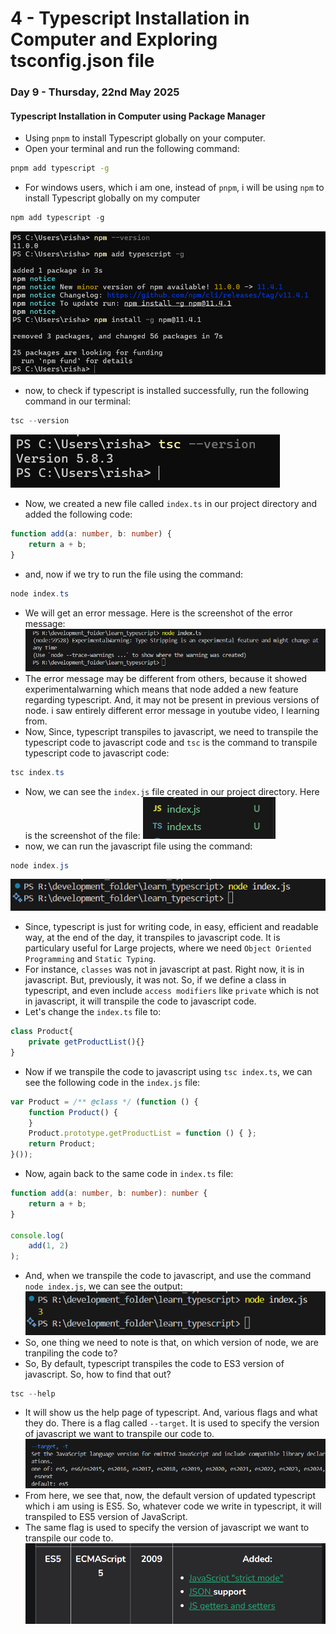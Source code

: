 # 4 - Typescript Installation in Computer and Exploring tsconfig.json file
### Day 9 - Thursday, 22nd May 2025
#### Typescript Installation in Computer using Package Manager
- Using ``pnpm`` to install Typescript globally on your computer.
- Open your terminal and run the following command:
```zsh
pnpm add typescript -g
```
- For windows users, which i am one, instead of ``pnpm``, i will be using ``npm`` to install Typescript globally on my computer
```powershell
npm add typescript -g
```
![typescript installation](pictures/8_22may2025.png)
- now, to check if typescript is installed successfully, run the following command in our terminal:
```powershell
tsc --version
```
![tsc_version](pictures/9_22may2025.png)
- Now, we created a new file called ``index.ts`` in our project directory and added the following code:
```typescript
function add(a: number, b: number) {
    return a + b;
}
```
- and, now if we try to run the file using the command:
```powershell
node index.ts
```
- We will get an error message. Here is the screenshot of the error message:
![error](pictures/10_22may2025.png)
- The error message may be different from others, because it showed experimentalwarning which means that node added a new feature regarding typescript. And, it may not be present in previous versions of node. i saw entirely different error message in youtube video, I learning from.
- Now, Since, typescript transpiles to javascript, we need to transpile the typescript code to javascript code and ``tsc`` is the command to transpile typescript code to javascript code:
```powershell
tsc index.ts
```
- Now, we can see the ``index.js`` file created in our project directory. Here is the screenshot of the file:
![tsc_transpiling_code_to_javascript](pictures/11_22may2025.png)
- now, we can run the javascript file using the command:
```powershell
node index.js
```
![node_index.js](pictures/12_22may2025.png)
- Since, typescript is just for writing code, in easy, efficient and readable way, at the end of the day, it transpiles to javascript code. It is particulary useful for Large projects, where we need ``Object Oriented Programming`` and ``Static Typing``.
- For instance, ``classes`` was not in javascript at past. Right now, it is in javascript. But, previously, it was not. So, if we define a class in typescript, and even include ``access modifiers`` like ``private`` which is not in javascript, it will transpile the code to javascript code.
- Let's change the ``index.ts`` file to:
```typescript
class Product{
    private getProductList(){}
}
```
- Now if we transpile the code to javascript using ``tsc index.ts``, we can see the following code in the ``index.js`` file:
```javascript
var Product = /** @class */ (function () {
    function Product() {
    }
    Product.prototype.getProductList = function () { };
    return Product;
}());
```
- Now, again back to the same code in ``index.ts`` file:
```typescript
function add(a: number, b: number): number {
    return a + b;
}

console.log(
    add(1, 2)
);
```
- And, when we transpile the code to javascript, and use the command ``node index.js``, we can see the output:
![node_index.js(2)](pictures/13_22may2025.png)
- So, one thing we need to note is that, on which version of node, we are tranpiling the code to?
- So, By default, typescript transpiles the code to ES3 version of javascript. So, how to find that out?
```powershell
tsc --help
```
- It will show us the help page of typescript. And, various flags and what they do. There is a flag called ``--target``. It is used to specify the version of javascript we want to transpile our code to.
![target](pictures/14_22may2025.png)
- From here, we see that, now, the default version of updated typescript which i am using is ES5. So, whatever code we write in typescript, it will transpiled to ES5 version of JavaScript.
- The same flag is used to specify the version of javascript we want to transpile our code to. 
![es5version](pictures/15_22may2025.png)